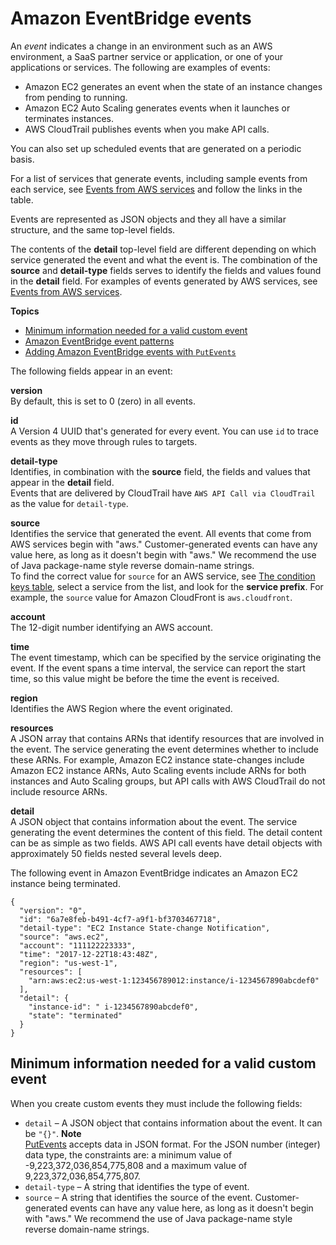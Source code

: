 # Amazon EventBridge events<a name="eb-events"></a>

An *event* indicates a change in an environment such as an AWS environment, a SaaS partner service or application, or one of your applications or services\. The following are examples of events:
+ Amazon EC2 generates an event when the state of an instance changes from pending to running\.
+ Amazon EC2 Auto Scaling generates events when it launches or terminates instances\.
+ AWS CloudTrail publishes events when you make API calls\.

You can also set up scheduled events that are generated on a periodic basis\. 

For a list of services that generate events, including sample events from each service, see [Events from AWS services](eb-service-event.md) and follow the links in the table\. 

Events are represented as JSON objects and they all have a similar structure, and the same top\-level fields\. 

The contents of the **detail** top\-level field are different depending on which service generated the event and what the event is\. The combination of the **source** and **detail\-type** fields serves to identify the fields and values found in the **detail** field\. For examples of events generated by AWS services, see [Events from AWS services](eb-service-event.md)\. 

**Topics**
+ [Minimum information needed for a valid custom event](#eb-custom-event)
+ [Amazon EventBridge event patterns](eb-event-patterns.md)
+ [Adding Amazon EventBridge events with `PutEvents`](eb-putevents.md)





The following fields appear in an event:

**version**  
By default, this is set to 0 \(zero\) in all events\.

**id**  
A Version 4 UUID that's generated for every event\. You can use `id` to trace events as they move through rules to targets\.

**detail\-type**  
Identifies, in combination with the **source** field, the fields and values that appear in the **detail** field\.  
Events that are delivered by CloudTrail have `AWS API Call via CloudTrail` as the value for `detail-type`\.

**source**  
Identifies the service that generated the event\. All events that come from AWS services begin with "aws\." Customer\-generated events can have any value here, as long as it doesn't begin with "aws\." We recommend the use of Java package\-name style reverse domain\-name strings\.  
To find the correct value for `source` for an AWS service, see [The condition keys table](https://docs.aws.amazon.com/service-authorization/latest/reference/reference_policies_actions-resources-contextkeys.html#context_keys_table), select a service from the list, and look for the **service prefix**\. For example, the `source` value for Amazon CloudFront is `aws.cloudfront`\.

**account**  
The 12\-digit number identifying an AWS account\.

**time**  
The event timestamp, which can be specified by the service originating the event\. If the event spans a time interval, the service can report the start time, so this value might be before the time the event is received\.

**region**  
Identifies the AWS Region where the event originated\.

**resources**  
A JSON array that contains ARNs that identify resources that are involved in the event\. The service generating the event determines whether to include these ARNs\. For example, Amazon EC2 instance state\-changes include Amazon EC2 instance ARNs, Auto Scaling events include ARNs for both instances and Auto Scaling groups, but API calls with AWS CloudTrail do not include resource ARNs\.

**detail**  
A JSON object that contains information about the event\. The service generating the event determines the content of this field\. The detail content can be as simple as two fields\. AWS API call events have detail objects with approximately 50 fields nested several levels deep\.

The following event in Amazon EventBridge indicates an Amazon EC2 instance being terminated\.

```
{
  "version": "0",
  "id": "6a7e8feb-b491-4cf7-a9f1-bf3703467718",
  "detail-type": "EC2 Instance State-change Notification",
  "source": "aws.ec2",
  "account": "111122223333",
  "time": "2017-12-22T18:43:48Z",
  "region": "us-west-1",
  "resources": [
    "arn:aws:ec2:us-west-1:123456789012:instance/i-1234567890abcdef0"
  ],
  "detail": {
    "instance-id": " i-1234567890abcdef0",
    "state": "terminated"
  }
}
```

## Minimum information needed for a valid custom event<a name="eb-custom-event"></a>

When you create custom events they must include the following fields:
+ `detail` – A JSON object that contains information about the event\. It can be `"{}"`\.
**Note**  
[PutEvents](https://docs.aws.amazon.com/AmazonCloudWatchEvents/latest/APIReference/API_PutEvents.html) accepts data in JSON format\. For the JSON number \(integer\) data type, the constraints are: a minimum value of \-9,223,372,036,854,775,808 and a maximum value of 9,223,372,036,854,775,807\.
+ `detail-type` – A string that identifies the type of event\.
+ `source` – A string that identifies the source of the event\. Customer\-generated events can have any value here, as long as it doesn't begin with "aws\." We recommend the use of Java package\-name style reverse domain\-name strings\.